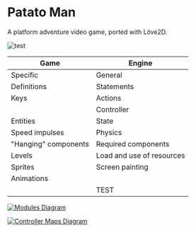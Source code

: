 # Patato Man
A platform adventure video game, ported with Löve2D.

![test](https://github.com/fbosio/patato/workflows/test/badge.svg)

| Game | Engine  |
|------|---------|
| Specific | General |
| Definitions | Statements |
| Keys | Actions |
|      | Controller |
| Entities | State |
| Speed impulses | Physics |
| "Hanging" components |  Required components |
| Levels | Load and use of resources |
| Sprites | Screen painting |
| Animations |  |
| | TEST |

[![Modules Diagram](http://www.plantuml.com/plantuml/png/SoWkIImgAStDuKhEpot8pqlDAr78oIzBHUAcvgLdvgMYo2Ucf1PnSK4a5FJqx21Q47oO4eVKl1IWsG00)](http://www.plantuml.com/plantuml/uml/SoWkIImgAStDuKhEpot8pqlDAr78oIzBHUAcvgLdvgMYo2Ucf1PnSK4a5FJqx21Q47oO4eVKl1IWsG00)

[![Controller Maps Diagram](http://www.plantuml.com/plantuml/png/TP2nReOW58Nt-nHtR4b_1tUDUviEVGEYMAb0ZO2jQNptmaMi9lqdoE7B-KvehEEpyrg1vXEEOhNu0yZODAnMjbmzYvKnhEeGBJA0UmB8OwX4xm2xU9tb-n3k7pak0TMHbx1HlpIJTsGursK1RvtyDAzSYoY89OZnvOkhyOLCL7PaRqb9jl_0yWgc2Kb26yx6wuRWpsL9rtj33_YmFA5znANunWfljeWK2jF1d-W-Vy8t0FhiMxr_2j0HWpmHcW1whNu1)](http://www.plantuml.com/plantuml/uml/TP2nReOW58Nt-nHtR4b_1tUDUviEVGEYMAb0ZO2jQNptmaMi9lqdoE7B-KvehEEpyrg1vXEEOhNu0yZODAnMjbmzYvKnhEeGBJA0UmB8OwX4xm2xU9tb-n3k7pak0TMHbx1HlpIJTsGursK1RvtyDAzSYoY89OZnvOkhyOLCL7PaRqb9jl_0yWgc2Kb26yx6wuRWpsL9rtj33_YmFA5znANunWfljeWK2jF1d-W-Vy8t0FhiMxr_2j0HWpmHcW1whNu1)
